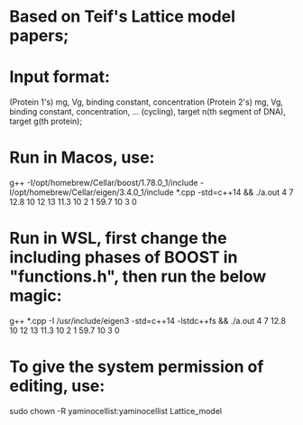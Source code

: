 # Based on Teif's Lattice model papers;
# Input format:
(Protein 1's) mg, Vg, binding constant, concentration (Protein 2's) mg, Vg, binding constant, concentration, ... (cycling), target n(th segment of DNA), target g(th protein);

# Run in Macos, use:
g++ -I/opt/homebrew/Cellar/boost/1.78.0_1/include -I/opt/homebrew/Cellar/eigen/3.4.0_1/include *.cpp -std=c++14 && ./a.out 4 7 12.8 10 12 13 11.3 10 2 1 59.7 10 3 0

# Run in WSL, first change the including phases of BOOST in "functions.h", then run the below magic:

g++ *.cpp -I /usr/include/eigen3 -std=c++14 -lstdc++fs && ./a.out 4 7 12.8 10 12 13 11.3 10 2 1 59.7 10 3 0

# To give the system permission of editing, use:
sudo chown -R yaminocellist:yaminocellist Lattice_model
